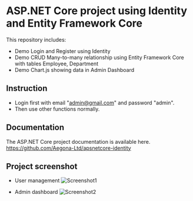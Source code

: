 # ASP.NET Core project using Identity and Entity Framework Core
This repository includes: 
- Demo Login and Register using Identity
- Demo CRUD Many-to-many relationship using Entity Framework Core with tables Employee, Department
- Demo Chart.js showing data in Admin Dashboard

## Instruction
-  Login first with email "admin@gmail.com" and password "admin".
-  Then use other functions normally.

## Documentation
The ASP.NET Core project documentation is available here. https://github.com/Aegona-Ltd/apsnetcore-identity

## Project screenshot 
-  User management
![Screenshot1](https://i.imgur.com/8yVACiB.png)

-  Admin dashboard
![Screenshot2](https://i.imgur.com/nFqexeV.png)


